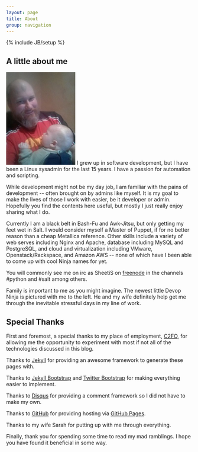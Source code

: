 ```yaml
---
layout: page
title: About
group: navigation
---
```

{% include JB/setup %}
## A little about me

![Robert Fairburn](assets/images/robert.jpg) I grew up in software development, but I have been a Linux sysadmin for the last 15 years.  I have a passion for automation and scripting.  

While development might not be my day job, I am familiar with the pains of development -- often brought on by admins like myself. It is my goal to make the lives of those I work with easier, be it developer or admin.  Hopefully you find the contents here useful, but mostly I just really enjoy sharing what I do. 

Currently I am a black belt in Bash-Fu and Awk-Jitsu, but only getting my feet wet in Salt.  I would consider myself a Master of Puppet, if for no better reason than a cheap Metallica reference.  Other skills include a variety of web serves including Nginx and Apache, database including MySQL and PostgreSQL, and cloud and virtualization including VMware, Openstack/Rackspace, and Amazon AWS -- none of which have I been able to come up with cool Ninja names for yet.

You will commonly see me on irc as SheetiS on [freenode](https://freenode.net/) in the channels #python and #salt among others.

Family is important to me as you might imagine.  The newest little Devop Ninja is pictured with me to the left.  He and my wife definitely help get me through the inevitable stressful days in my line of work.

<p style="clear: left"> </p>

## Special Thanks

First and foremost, a special thanks to my place of employment, <a href="http://c2fo.com" target="_blank">C2FO</a>, for allowing me the opportunity to experiment with most if not all of the technologies discussed in this blog.

Thanks to <a href="http://jekyllrb.com" target="blank">Jekyll</a> for providing an awesome framework to generate these pages with.

Thanks to <a href="http://jekyllbootstrap.com" target="_blank" title="The Definitive Jekyll Blogging Framework">Jekyll Bootstrap</a> and <a href="http://twitter.github.com/bootstrap/" target="_blank">Twitter Bootstrap</a> for making everything easier to implement.

Thanks to <a href="https://www.disqus.com" target="_blank">Disqus</a> for providing a comment framework so I did not have to make my own.

Thanks to <a href="https://github.com" target="_blank">GitHub</a> for providing hosting via <a href="https://pages.github.com" target="_blank">GitHub Pages</a>.

Thanks to my wife Sarah for putting up with me through everything.

Finally, thank you for spending some time to read my mad ramblings.  I hope you have found it beneficial in some way.
